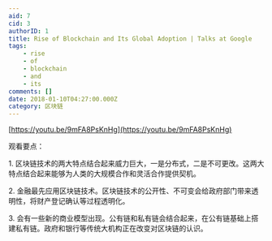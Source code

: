 ```yaml
---
aid: 7
cid: 3
authorID: 1
title: Rise of Blockchain and Its Global Adoption | Talks at Google
tags:
    - rise
    - of
    - blockchain
    - and
    - its
comments: []
date: 2018-01-10T04:27:00.000Z
category: 区块链
---
```


[https://youtu.be/9mFA8PsKnHg](https://youtu.be/9mFA8PsKnHg)

观看要点：

1\. 区块链技术的两大特点结合起来威力巨大，一是分布式，二是不可更改。这两大特点结合起来能够为人类的大规模合作和灵活合作提供契机。

2\. 金融最先应用区块链技术。区块链技术的公开性、不可变会给政府部门带来透明性，将财产登记确认等过程透明化。

3\. 会有一些新的商业模型出现。公有链和私有链会结合起来，在公有链基础上搭建私有链。政府和银行等传统大机构正在改变对区块链的认识。
